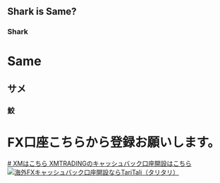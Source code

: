 ## Shark is Same?



### Shark

# Same
## サメ
### 鮫

# FX口座こちらから登録お願いします。
<a href="https://taritali.com/client/click.php?id=42014">
# XMはこちら
<a href="https://taritali.com/client/click.php?id=42014&r=https://taritali.com/xm">XMTRADINGのキャッシュバック口座開設はこちら</a>
<a href='https://taritali.com/client/click.php?id=42014'><img src='https://taritali.com/client/images/300250.gif' alt="海外FXキャッシュバック口座開設ならTariTali（タリタリ）"></a>
